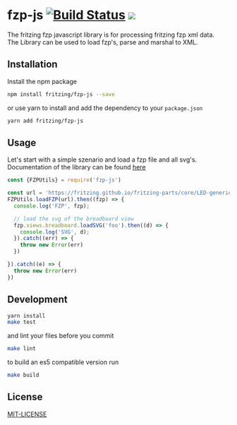 # fzp-js [![Build Status](https://travis-ci.org/fritzing/fzp-js.svg?branch=master)](https://travis-ci.org/fritzing/fzp-js) [![](https://fritzing.github.io/fzp-js/badge.svg)](https://fritzing.github.io/fzp-js/)

The fritzing fzp javascript library is for processing fritzing fzp xml data.  
The Library can be used to load fzp's, parse and marshal to XML.


## Installation

Install the npm package
```sh
npm install fritzing/fzp-js --save
```

or use yarn to install and add the dependency to your `package.json`
```sh
yarn add fritzing/fzp-js
```


## Usage

Let's start with a simple szenario and load a fzp file and all svg's.  
Documentation of the library can be found [here](https://fritzing.github.io/fzp-js/)
```javascript
const {FZPUtils} = require('fzp-js')

const url = 'https://fritzing.github.io/fritzing-parts/core/LED-generic-3mm.fzp'
FZPUtils.loadFZP(url).then((fzp) => {
  console.log('FZP', fzp);

  // load the svg of the breadboard view
  fzp.views.breadboard.loadSVG('foo').then((d) => {
    console.log('SVG', d);
  }).catch((err) => {
    throw new Error(err)
  })

}).catch((e) => {
  throw new Error(err)
})
```


## Development
```sh
yarn install
make test
```

and lint your files before you commit
```sh
make lint
```

to build an es5 compatible version run
```sh
make build
```


## License
[MIT-LICENSE](LICENSE)
